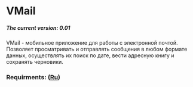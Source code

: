 ﻿# VMail
##### The current version: 0.01
VMail - мобильное приложение для работы с электронной почтой. Позволяет просматривать и отправлять сообщения в любом формате данных, осуществлять их поиск по дате, вести адресную книгу и сохранять черновики.
### Requirments: ([Ru](https://github.com/valerycadovic/VMail/blob/master/Documents/Requirements.md))
